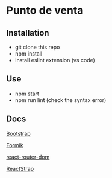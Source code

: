 # Punto de venta

## Installation

- git clone this repo
- npm install
- install eslint extension (vs code)

## Use

- npm start
- npm run lint (check the syntax error)

## Docs

[Bootstrap](https://getbootstrap.com/)

[Formik](https://formik.org/docs/overview)

[react-router-dom](https://reactrouter.com/web/guides/quick-start)

[ReactStrap](https://reactstrap.github.io/)

